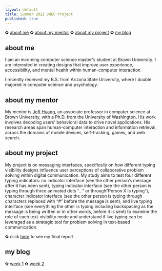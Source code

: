 ```yaml
---
layout: default
title: Summer 2022 DREU Project 
published: true
---
```


✿ [about me](https://momentine.github.io/#about-me) ✿ [about my mentor](https://momentine.github.io/#about-my-mentor) ✿ [about my project](https://momentine.github.io/#about-my-project) ✿ [my blog](https://momentine.github.io/#my-blog)

## about me

I am an incoming computer science master's student at Brown University. I am interested in creating designs that improve user experience, accessibility, and mental health within human-computer interaction.

I recently received my B.S. from Arizona State University, where I double majored in computer science and psychology. 

## about my mentor

My mentor is [Jeff Huang](https://jeffhuang.com/), an associate professor in computer science at Brown University, with a Ph.D. from the University of Washington. His work involves decoding users' behavioral data to drive novel applications. His research areas span human-computer interaction and information retrieval, across the domains of mobile devices, self-tracking, games, and web search.


## about my project

My project is on messaging interfaces, specifically on how different typing visibility designs influence user perceptions of collaborative problem solving within digital communication. My study aims to test four different typing indicators: no indicator interface (see the other person’s message after it has been sent), typing indicator interface (see the other person is typing through three animated dots “...” or through“Person X is typing”), character indicator interface (see the other person is typing through characters replaced with “#” before the message is sent), and live typing interface (see everything the other is typing including backspacing as the message is being written or in other words, before it is sent) to 
examine the role of each text-visibility mode and understand if live typing can be leveraged as a strategic tool for problem solving in text-based communication. 

✿ click [here](files/finalreport.pdf) to see my final report

## my blog
✿ [week 1](https://momentine.github.io/week1/) ✿ [week 2](https://momentine.github.io/week2/)
